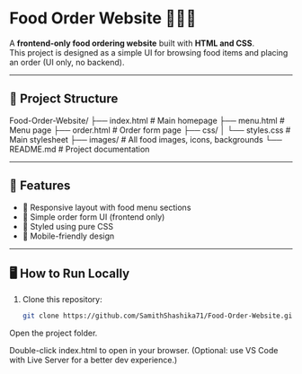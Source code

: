 # Food Order Website 🍕🍔🥤

A **frontend-only food ordering website** built with **HTML and CSS**.  
This project is designed as a simple UI for browsing food items and placing an order (UI only, no backend).

---

## 📂 Project Structure

Food-Order-Website/
├── index.html # Main homepage
├── menu.html # Menu page
├── order.html # Order form page
├── css/
│ └── styles.css # Main stylesheet
├── images/ # All food images, icons, backgrounds
└── README.md # Project documentation

---

## 🚀 Features
- 🍴 Responsive layout with food menu sections  
- 🛒 Simple order form UI (frontend only)  
- 🎨 Styled using pure CSS  
- 📱 Mobile-friendly design  

---

## 🖥️ How to Run Locally
1. Clone this repository:
   ```bash
   git clone https://github.com/SamithShashika71/Food-Order-Website.git
Open the project folder.

Double-click index.html to open in your browser.
(Optional: use VS Code with Live Server for a better dev experience.)





